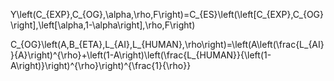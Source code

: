 Y\left(C_{EXP},C_{OG},\alpha,\rho,F\right)=C_{ES}\left(\left[C_{EXP},C_{OG}\right],\left[\alpha,1-\alpha\right],\rho,F\right)

C_{OG}\left(A,B_{ETA},L_{AI},L_{HUMAN},\rho\right)=\left(A\left(\frac{L_{AI}}{A}\right)^{\rho}+\left(1-A\right)\left(\frac{L_{HUMAN}}{\left(1-A\right)}\right)^{\rho}\right)^{\frac{1}{\rho}}

